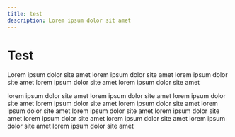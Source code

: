 ```yaml
---
title: test
description: Lorem ipsum dolor sit amet
---
```


# Test

Lorem ipsum dolor site amet lorem ipsum dolor site amet lorem ipsum dolor site amet lorem ipsum dolor site amet lorem ipsum dolor site amet

lorem ipsum dolor site amet lorem ipsum dolor site amet lorem ipsum dolor site amet lorem ipsum dolor site amet lorem ipsum dolor site amet lorem ipsum dolor site amet lorem ipsum dolor site amet lorem ipsum dolor site amet lorem ipsum dolor site amet lorem ipsum dolor site amet lorem ipsum dolor site amet lorem ipsum dolor site amet